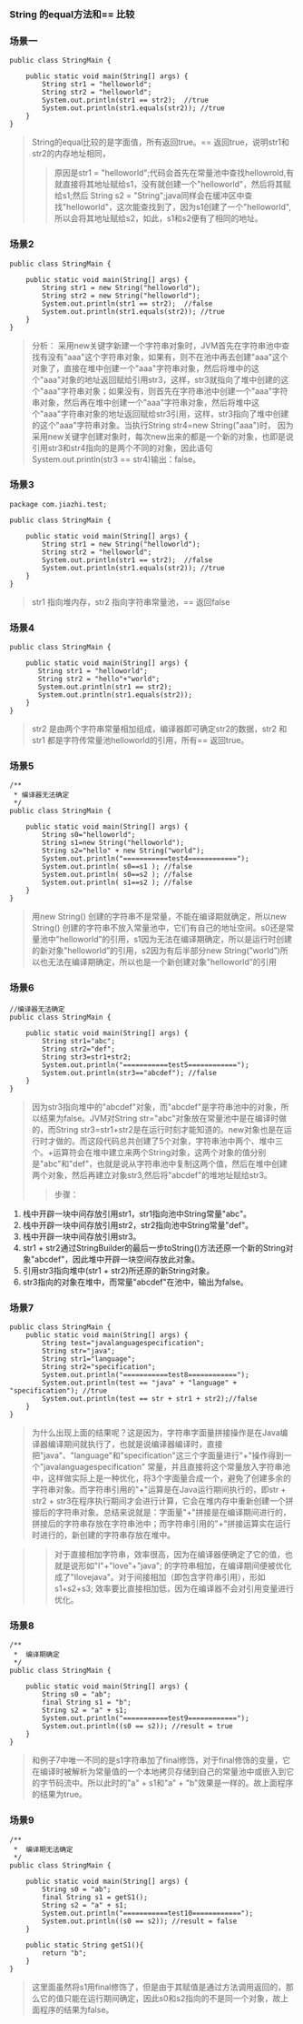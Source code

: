 ### String 的equal方法和== 比较

### 场景一

```
public class StringMain {

    public static void main(String[] args) {
        String str1 = "helloworld";
        String str2 = "helloworld";
        System.out.println(str1 == str2);  //true
        System.out.println(str1.equals(str2)); //true
    }
}
```

> String的equal比较的是字面值，所有返回true。== 返回true，说明str1和str2的内存地址相同，
>> 原因是str1 = "helloworld";代码会首先在常量池中查找hellowrold,有就直接将其地址赋给s1，没有就创建一个"helloworld"，然后将其赋给s1;然后 String s2 = "String";java同样会在缓冲区中查找"helloworld"，这次能查找到了，因为s1创建了一个"helloworld",所以会将其地址赋给s2，如此，s1和s2便有了相同的地址。

### 场景2

```
public class StringMain {

    public static void main(String[] args) {
        String str1 = new String("helloworld");
        String str2 = new String("helloworld");
        System.out.println(str1 == str2);  //false
        System.out.println(str1.equals(str2)); //true
    }
}

```
> 分析： 采用new关键字新建一个字符串对象时，JVM首先在字符串池中查找有没有"aaa"这个字符串对象，如果有，则不在池中再去创建"aaa"这个对象了，直接在堆中创建一个"aaa"字符串对象，然后将堆中的这个"aaa"对象的地址返回赋给引用str3，这样，str3就指向了堆中创建的这个"aaa"字符串对象；如果没有，则首先在字符串池中创建一个"aaa"字符串对象，然后再在堆中创建一个"aaa"字符串对象，然后将堆中这个"aaa"字符串对象的地址返回赋给str3引用，这样，str3指向了堆中创建的这个"aaa"字符串对象。当执行String str4=new String("aaa")时， 因为采用new关键字创建对象时，每次new出来的都是一个新的对象，也即是说引用str3和str4指向的是两个不同的对象，因此语句System.out.println(str3 == str4)输出：false。

### 场景3
```
package com.jiazhi.test;

public class StringMain {

    public static void main(String[] args) {
        String str1 = new String("helloworld");
        String str2 = "helloworld";
        System.out.println(str1 == str2);  //false
        System.out.println(str1.equals(str2)); //true
    }
}

```
> str1 指向堆内存，str2 指向字符串常量池，== 返回false
> 
> 

### 场景4

```
public class StringMain {

    public static void main(String[] args) {
       String str1 = "helloworld";
       String str2 = "hello"+"world";
       System.out.println(str1 == str2);
       System.out.println(str1.equals(str2));
    }
}
```
> str2 是由两个字符串常量相加组成，编译器即可确定str2的数据，str2 和str1 都是字符传常量池helloworld的引用，所有== 返回true。


### 场景5

```
/**
 * 编译器无法确定
 */
public class StringMain {

    public static void main(String[] args) {
        String s0="helloworld";
        String s1=new String("helloworld");
        String s2="hello" + new String("world");
        System.out.println("===========test4============");
        System.out.println( s0==s1 ); //false
        System.out.println( s0==s2 ); //false 
        System.out.println( s1==s2 ); //false
    }
}
```
> 用new String() 创建的字符串不是常量，不能在编译期就确定，所以new String() 创建的字符串不放入常量池中，它们有自己的地址空间。s0还是常量池中"helloworld”的引用，s1因为无法在编译期确定，所以是运行时创建的新对象"helloworld”的引用，s2因为有后半部分new String(”world”)所以也无法在编译期确定，所以也是一个新创建对象"helloworld”的引用


### 场景6

```
//编译器无法确定
public class StringMain {

    public static void main(String[] args) {
        String str1="abc";
        String str2="def";
        String str3=str1+str2;
        System.out.println("===========test5============");
        System.out.println(str3=="abcdef"); //false
    }
}
```
>因为str3指向堆中的"abcdef"对象，而"abcdef"是字符串池中的对象，所以结果为false。JVM对String str="abc"对象放在常量池中是在编译时做的，而String str3=str1+str2是在运行时刻才能知道的。new对象也是在运行时才做的。而这段代码总共创建了5个对象，字符串池中两个、堆中三个。+运算符会在堆中建立来两个String对象，这两个对象的值分别是"abc"和"def"，也就是说从字符串池中复制这两个值，然后在堆中创建两个对象，然后再建立对象str3,然后将"abcdef"的堆地址赋给str3。
>> 
>> 步骤：
>> 
>>  
1. 栈中开辟一块中间存放引用str1，str1指向池中String常量"abc"。 
2. 栈中开辟一块中间存放引用str2，str2指向池中String常量"def"。 
3. 栈中开辟一块中间存放引用str3。
4. str1 + str2通过StringBuilder的最后一步toString()方法还原一个新的String对象"abcdef"，因此堆中开辟一块空间存放此对象。
5. 引用str3指向堆中(str1 + str2)所还原的新String对象。 
6. str3指向的对象在堆中，而常量"abcdef"在池中，输出为false。

### 场景7

```
public class StringMain {
    public static void main(String[] args) {
        String test="javalanguagespecification";
        String str="java";
        String str1="language";
        String str2="specification";
        System.out.println("===========test8============");
        System.out.println(test == "java" + "language" + "specification"); //true
        System.out.println(test == str + str1 + str2);//false
    }
}
```
> 为什么出现上面的结果呢？这是因为，字符串字面量拼接操作是在Java编译器编译期间就执行了，也就是说编译器编译时，直接把"java"、"language"和"specification"这三个字面量进行"+"操作得到一个"javalanguagespecification" 常量，并且直接将这个常量放入字符串池中，这样做实际上是一种优化，将3个字面量合成一个，避免了创建多余的字符串对象。而字符串引用的"+"运算是在Java运行期间执行的，即str + str2 + str3在程序执行期间才会进行计算，它会在堆内存中重新创建一个拼接后的字符串对象。总结来说就是：字面量"+"拼接是在编译期间进行的，拼接后的字符串存放在字符串池中；而字符串引用的"+"拼接运算实在运行时进行的，新创建的字符串存放在堆中。

>>对于直接相加字符串，效率很高，因为在编译器便确定了它的值，也就是说形如"I"+"love"+"java"; 的字符串相加，在编译期间便被优化成了"Ilovejava"。对于间接相加（即包含字符串引用），形如s1+s2+s3; 效率要比直接相加低，因为在编译器不会对引用变量进行优化。


### 场景8

```
/**
 *  编译期确定
 */
public class StringMain {

    public static void main(String[] args) {
        String s0 = "ab";
        final String s1 = "b";
        String s2 = "a" + s1;
        System.out.println("===========test9============");
        System.out.println((s0 == s2)); //result = true
    }
}
```
> 和例子7中唯一不同的是s1字符串加了final修饰，对于final修饰的变量，它在编译时被解析为常量值的一个本地拷贝存储到自己的常量池中或嵌入到它的字节码流中。所以此时的"a" + s1和"a" + "b"效果是一样的。故上面程序的结果为true。


### 场景9

```
/**
 *  编译期无法确定
 */
public class StringMain {

    public static void main(String[] args) {
        String s0 = "ab";
        final String s1 = getS1();
        String s2 = "a" + s1;
        System.out.println("===========test10============");
        System.out.println((s0 == s2)); //result = false
    }

    public static String getS1(){
        return "b";
    }
}
```
> 这里面虽然将s1用final修饰了，但是由于其赋值是通过方法调用返回的，那么它的值只能在运行期间确定，因此s0和s2指向的不是同一个对象，故上面程序的结果为false。

